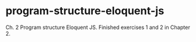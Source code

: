 # program-structure-eloquent-js
Ch. 2 Program structure Eloquent JS.
Finished exercises 1 and 2 in Chapter 2.
